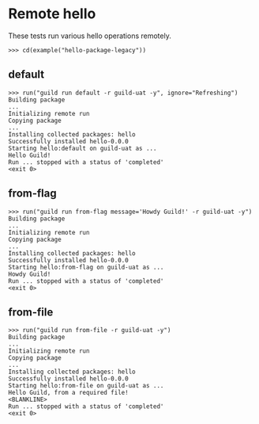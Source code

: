 # Remote hello

These tests run various hello operations remotely.

    >>> cd(example("hello-package-legacy"))

## default

    >>> run("guild run default -r guild-uat -y", ignore="Refreshing")
    Building package
    ...
    Initializing remote run
    Copying package
    ...
    Installing collected packages: hello
    Successfully installed hello-0.0.0
    Starting hello:default on guild-uat as ...
    Hello Guild!
    Run ... stopped with a status of 'completed'
    <exit 0>

## from-flag

    >>> run("guild run from-flag message='Howdy Guild!' -r guild-uat -y")
    Building package
    ...
    Initializing remote run
    Copying package
    ...
    Installing collected packages: hello
    Successfully installed hello-0.0.0
    Starting hello:from-flag on guild-uat as ...
    Howdy Guild!
    Run ... stopped with a status of 'completed'
    <exit 0>

## from-file

    >>> run("guild run from-file -r guild-uat -y")
    Building package
    ...
    Initializing remote run
    Copying package
    ...
    Installing collected packages: hello
    Successfully installed hello-0.0.0
    Starting hello:from-file on guild-uat as ...
    Hello Guild, from a required file!
    <BLANKLINE>
    Run ... stopped with a status of 'completed'
    <exit 0>
